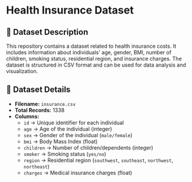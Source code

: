 # Health Insurance Dataset

## 📂 Dataset Description
This repository contains a dataset related to health insurance costs. It includes information about individuals' age, gender, BMI, number of children, smoking status, residential region, and insurance charges. The dataset is structured in CSV format and can be used for data analysis and visualization.

## 🏥 **Dataset Details**
- **Filename:** `insurance.csv`
- **Total Records:** 1338
- **Columns:**
  - `id` → Unique identifier for each individual
  - `age` → Age of the individual (integer)
  - `sex` → Gender of the individual (`male/female`)
  - `bmi` → Body Mass Index (float)
  - `children` → Number of children/dependents (integer)
  - `smoker` → Smoking status (`yes/no`)
  - `region` → Residential region (`southwest`, `southeast`, `northwest`, `northeast`)
  - `charges` → Medical insurance charges (float)


